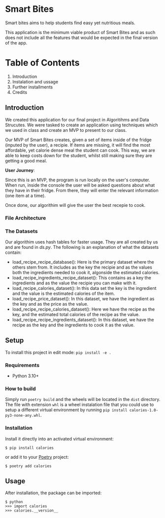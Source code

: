 # Smart Bites
Smart bites aims to help students find easy yet nutritious meals. 

This application is the minimum viable product of Smart Bites and as such does not include all the features that would be expected in the final version of the app. 

# Table of Contents

1. Introduction 
2. Instalation and ussage 
3. Further installments 
4. Credits 


## Introduction 

We created this application for our final project in Algoritihms and Data Strucutes. We were tasked to create an application using techniques which we used in class and create an MVP to present to our class. 

Our MVP of Smart Bites creates, given a set of items inside of the fridge (inputed by the user), a recipie. If items are missing, it will find the most affordable, yet calorie dense meal the student can cook. This way, we are able to keep costs down for the student, whilst still making sure they are getting a good meal. 


**User Journey**: 

Since this is an MVP, the program is run locally on the user's computer. When run, inside the console the user will be asked questions about what they have in their fridge. From there, they will enter the relevant information (one item at a time). 

Once done, our algorithim will give the user the best recepie to cook. 


### File Architecture 



### The Datasets 

Our algorithim uses hash tables for faster usage. They are all created by us and are found in _ds.py_. The following is an explanation of what the datasets contain: 
- load_recipe_recipe_database(): Here is the primary dataset where the others stem from. It includes as the key the recipie and as the values both the ingredients needed to cook it, algonside the estimated calories.
- load_recipe_ingredients_recipe_dataset(): This contains as a key the ingredients and as the value the recipie you can make with it. 
- load_recipe_calories_dataset(): In this data set the key is the ingredient and the value is the estimated calories of the item. 
- load_recipe_price_dataset(): In this dataset, we have the ingredient as the key and as the price as the value. 
- load_recipe_recipe_calories_dataset(): Here we have the recipe as the key, and the estimated total calories of the recipe as the value. 
- load_recipe_recipe_ingredients_dataset(): In this dataset, we have the recipe as the key and the ingredients to cook it as the value. 


## Setup

To install this project in edit mode: `pip install -e .`


### Requirements

* Python 3.10+

### How to build 

Simply run `poetry build` and the wheels will be located in the `dist` directory.  The file with extension `whl` is a wheel instalation file that you could use to setup a different virtual environment by running `pip install calories-1.0-py3-none-any.whl`.

### Installation

Install it directly into an activated virtual environment:

```text
$ pip install calories
```

or add it to your [Poetry](https://poetry.eustace.io/) project:

```text
$ poetry add calories
```

## Usage

After installation, the package can be imported:

```text
$ python
>>> import calories
>>> calories.__version__
```
